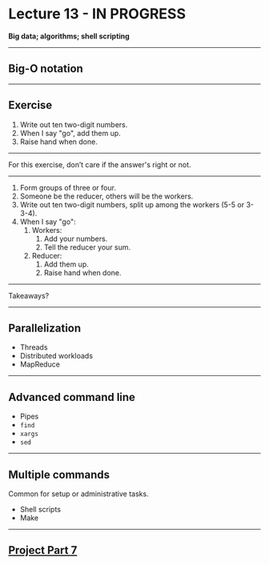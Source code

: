 # Lecture 13 - IN PROGRESS

**Big data; algorithms; shell scripting**

---

## Big-O notation

---

## Exercise

1. Write out ten two-digit numbers.
1. When I say "go", add them up.
1. Raise hand when done.

---

For this exercise, don’t care if the answer's right or not.

---

1. Form groups of three or four.
1. Someone be the reducer, others will be the workers.
1. Write out ten two-digit numbers, split up among the workers (5-5 or 3-3-4).
1. When I say "go":
   1. Workers:
      1. Add your numbers.
      1. Tell the reducer your sum.
   1. Reducer:
      1. Add them up.
      1. Raise hand when done.

---

Takeaways?

---

## Parallelization

- Threads
- Distributed workloads
- MapReduce

---

## Advanced command line

- Pipes
- `find`
- `xargs`
- `sed`

---

## Multiple commands

Common for setup or administrative tasks.

- Shell scripts
- Make

---

## [Project Part 7](../docs/project.md#part-7)
